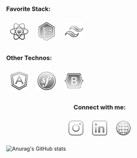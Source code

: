 <h3 align="left">Favorite Stack:</h3>
<p align="left">
  <img src="assets/icons/react.svg" alt="react" width="50" height="50" style="margin: 10px"/>
  <img src="assets/icons/nodejs.svg" alt="nodejs" width="50" height="50" style="margin: 10px"/>
  <img src="assets/icons/tailwind.svg" alt="tailwindcss" width="50" height="50" style="margin: 10px"/>
</p>
<h3 align="left">Other Technos:</h3>
<p align="left">
  <img src="assets/icons/angular.svg" alt="angular" width="50" height="50" style="margin: 10px"/>
  <img src="assets/icons/symfony.svg" alt="symfony" width="50" height="50" style="margin: 10px"/>
  <img src="assets/icons/bootstrap.svg" alt="bootstrap" width="50" height="50" style="margin: 10px"/>
</p>
<h3 align="center">Connect with me:</h3>
<p align="center">
  <a href="[your-link](https://www.instagram.com/marian.bnhm/)" target="blank"><img src="assets/icons/instagram.svg" alt="instagram" width="40" height="40" style="margin: 10px"/></a>
  <a href="[your-link](https://www.linkedin.com/in/marian-bonhomme-developpeur-montpellier/)" target="blank"><img src="assets/icons/linkedin.svg" alt="linkedin" width="40" height="40" style="margin: 10px"/></a>
  <a href="[your-link](https://studiosphere.netlify.app/)" target="blank"><img src="assets/icons/www.png" alt="studio sphère" width="40" height="40" style="margin: 10px"/></a>
</p>

![Anurag's GitHub stats](https://github-readme-stats.vercel.app/api?username=marianbonhomme&show_icons=true&theme=dark)
